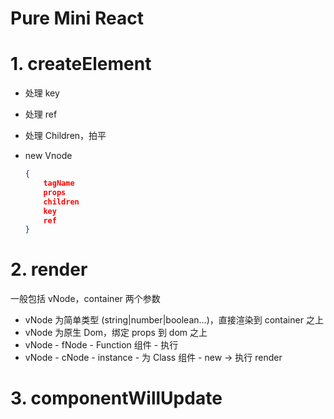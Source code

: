 # Pure Mini React

# 1. createElement

- 处理 key
- 处理 ref
- 处理 Children，拍平
- new Vnode

  ```json
  {
      tagName
      props
      children
      key
      ref
  }
  ```

# 2. render

一般包括 vNode，container 两个参数

- vNode 为简单类型 (string|number|boolean...)，直接渲染到 container 之上
- vNode 为原生 Dom，绑定 props 到 dom 之上
- vNode - fNode - Function 组件 - 执行
- vNode - cNode - instance - 为 Class 组件 - new -> 执行 render

# 3. componentWillUpdate
